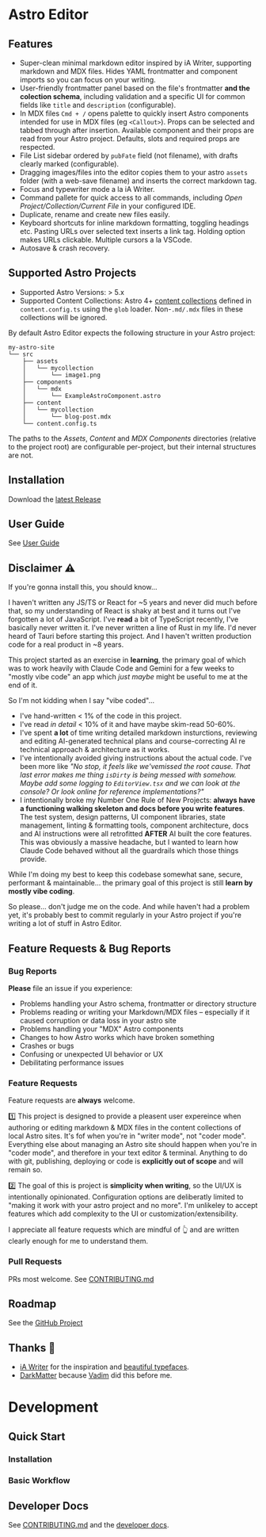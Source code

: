 # Astro Editor

## Features

- Super-clean minimal markdown editor inspired by iA Writer, supporting markdown and MDX files. Hides YAML frontmatter and component imports so you can focus on your writing.
- User-friendly frontmatter panel based on the file's frontmatter **and the colection schema**, including validation and a specific UI for common fields like `title` and `description` (configurable).
- In MDX files `Cmd + /` opens palette to quickly insert Astro components intended for use in MDX files (eg `<Callout>`). Props can be selected and tabbed through after insertion. Available component and their props are read from your Astro project. Defaults, slots and required props are respected.
- File List sidebar ordered by `pubFate` field (not filename), with drafts clearly marked (configurable).
- Dragging images/files into the editor copies them to your astro `assets` folder (with a web-save filename) and inserts the correct markdown tag.
- Focus and typewriter mode a la iA Writer.
- Command pallete for quick access to all commands, including _Open Project/Collection/Current File_ in your configured IDE.
- Duplicate, rename and create new files easily.
- Keyboard shortcuts for inline markdown formatting, toggling headings etc. Pasting URLs over selected text inserts a link tag. Holding option makes URLs clickable. Multiple cursors a la VSCode.
- Autosave & crash recovery.

## Supported Astro Projects

- Supported Astro Versions: > 5.x
- Supported Content Collections: Astro 4+ [content collections](https://docs.astro.build/en/guides/content-collections/) defined in `content.config.ts` using the `glob` loader. Non-`.md/.mdx` files in these collections will be ignored.

By default Astro Editor expects the following structure in your Astro project:

```
my-astro-site
└── src
    ├── assets
    │   └── mycollection
    │       └── image1.png
    ├── components
    │   └── mdx
    │       └── ExampleAstroComponent.astro
    ├── content
    │   └── mycollection
    │       └── blog-post.mdx
    └── content.config.ts
```

The paths to the _Assets_, _Content_ and _MDX Components_ directories (relative to the project root) are configurable per-project, but their internal structures are not.

## Installation

Download the [latest Release](https://github.com/dannysmith/blog-editor/releases)

## User Guide

See [User Guide](docs/user-guide.md)

## Disclaimer ⚠️

If you're gonna install this, you should know...

I haven't written any JS/TS or React for ~5 years and never did much before that, so my understanding of React is shaky at best and it turns out I've forgotten a lot of JavaScript. I've **read** a bit of TypeScript recently, I've basically never written it. I've never written a line of Rust in my life. I'd never heard of Tauri before starting this project. And I haven't written production code for a real product in ~8 years.

This project started as an exercise in **learning**, the primary goal of which was to work heavily with Claude Code and Gemini for a few weeks to "mostly vibe code" an app which _just maybe_ might be useful to me at the end of it.

So I'm not kidding when I say "vibe coded"...

- I've hand-written < 1% of the code in this project.
- I've read _in detail_ < 10% of it and have maybe skim-read 50-60%.
- I've spent **a lot** of time writing detailed markdown insturctions, reviewing and editing AI-generated technical plans and course-correcting AI re technical approach & architecture as it works.
- I've intentionally avoided giving instructions about the actual code. I've been more like _"No stop, it feels like we'vemissed the root cause. That last error makes me thing `isDirty` is being messed with somehow. Maybe add some logging to `EditorView.tsx` and we can look at the console? Or look online for reference implementations?"_
- I intentionally broke my Number One Rule of New Projects: **always have a functioning walking skeleton and docs before you write features**. The test system, design patterns, UI component libraries, state management, linting & formatting tools, component architecture, docs and AI instructions were all retrofitted **AFTER** AI built the core features. This was obviously a massive headache, but I wanted to learn how Claude Code behaved without all the guardrails which those things provide.

While I'm doing my best to keep this codebase somewhat sane, secure, performant & maintainable... the primary goal of this project is still **learn by mostly vibe coding**.

So please... don't judge me on the code. And while haven't had a problem yet, it's probably best to commit regularly in your Astro project if you're writing a lot of stuff in Astro Editor.

## Feature Requests & Bug Reports

### Bug Reports

**Please** file an issue if you experience:

- Problems handling your Astro schema, frontmatter or directory structure
- Problems reading or writing your Markdown/MDX files – especially if it caused corruption or data loss in your astro site
- Problems handling your "MDX" Astro components
- Changes to how Astro works which have broken something
- Crashes or bugs
- Confusing or unexpected UI behavior or UX
- Debilitating performance issues

### Feature Requests

Feature requests are **always** welcome.

1️⃣ This project is designed to provide a pleasent user expereince when authoring or editing markdown & MDX files in the content collections of local Astro sites. It's fof when you're in "writer mode", not "coder mode". Everything else about managing an Astro site should happen when you're in "coder mode", and therefore in your text editor & terminal. Anything to do with git, publishing, deploying or code is **explicitly out of scope** and will remain so.

2️⃣ The goal of this is project is **simplicity when writing**, so the UI/UX is intentionally opinionated. Configuration options are deliberatly limited to "making it work with your astro project and no more". I'm unlikeley to accept features which add complexity to the UI or customization/extensibility.

I appreciate all feature requests which are mindful of 👆 and are written clearly enough for me to understand them.

### Pull Requests

PRs most welcome. See [CONTRIBUTING.md](docs/CONTRIBUTING.md)

## Roadmap

See the [GitHub Project]()

## Thanks 🙏

- [iA Writer](https://ia.net/writer) for the inspiration and [beautiful typefaces](https://github.com/iaolo/iA-Fonts).
- [DarkMatter](https://getdarkmatter.dev/) because [Vadim](https://vadimdemedes.com/) did this before me.

# Development

## Quick Start

### Installation

### Basic Workflow

## Developer Docs

See [CONTRIBUTING.md](docs/CONTRIBUTING.md) and the [developer docs](docs/developer/).
